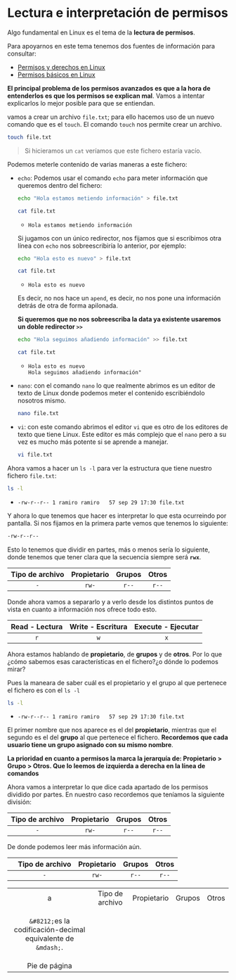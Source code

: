 # Lectura e interpretación de permisos

Algo fundamental en Linux es el tema de la **lectura de permisos**.

Para apoyarnos en este tema tenemos dos fuentes de información para consultar:

- [Permisos y derechos en Linux](https://blog.desdelinux.net/permisos-y-derechos-en-linux/?msclkid=22f8cb88ba8111ecb5d8a3db91f066ab)
- [Permisos básicos en Linux](https://www.profesionalreview.com/2017/01/28/permisos-basicos-linux-ubuntu-chmod/)

**El principal problema de los permisos avanzados es que a la hora de entenderlos es que los permisos se explican mal**. Vamos a intentar explicarlos lo mejor posible para que se entiendan.

vamos a crear un archivo `file.txt`; para ello hacemos uso de un nuevo comando que es el `touch`. El comando `touch` nos permite crear un archivo.

```bash
touch file.txt
```

>Si hicieramos un `cat` veríamos que este fichero estaría vacío.

Podemos meterle contenido  de varias maneras a este fichero:

- `echo`: Podemos usar el comando `echo` para meter información que queremos dentro del fichero:
   
    ```bash
    echo "Hola estamos metiendo información" > file.txt
    ```

    ```bash
    cat file.txt
    ```

   - ```
     Hola estamos metiendo información
     ```

   Si jugamos con un único redirector, nos fijamos que si escribimos otra línea con `echo` nos sobreescribiría lo anterior, por ejemplo:
   
   ```bash
   echo "Hola esto es nuevo" > file.txt
   ```

   ```bash
   cat file.txt
   ```

   - ```
     Hola esto es nuevo
     ```
   
   Es decir, no nos hace un `apend`, es decir, no nos pone una información detrás de otra de forma apilonada.

   **Si queremos que no nos sobreescriba la data ya existente usaremos un doble redirector `>>`**

    ```bash
    echo "Hola seguimos añadiendo información" >> file.txt
    ```

    ```bash
    cat file.txt
    ```
    
   - ```
     Hola esto es nuevo
     Hola seguimos añadiendo información"
     ```

- `nano`: con el comando `nano` lo que realmente abrimos es un editor de texto de Linux donde podemos meter el contenido escribiéndolo nosotros mismo.

    ```bash
    nano file.txt
    ```

- `vi`: con este comando abrimos el editor `vi` que es otro de los editores de texto que tiene Linux. Este editor es más complejo que el `nano` pero a su vez es mucho más potente si se aprende a manejar.

    ```bash
    vi file.txt
    ```

Ahora vamos a hacer un `ls -l` para ver la estructura que tiene nuestro fichero `file.txt`:

```bash
ls -l
```

   - ```
     -rw-r--r-- 1 ramiro ramiro   57 sep 29 17:30 file.txt
     ```

Y ahora lo que tenemos que hacer es interpretar lo que esta ocurreindo por pantalla. Si nos fijamos en la primera parte vemos que tenemos lo siguiente:

```bash
-rw-r--r-- 
```

Esto lo tenemos que dividir en partes, más o menos sería lo siguiente, donde tenemos que tener clara que la secuencia siempre será **`rwx`**.

| Tipo de archivo| Propietario | Grupos | Otros|
| :---: | :---:       |    :---:    |     :---: |
| `-` | `rw-`   | `r--`    | `r--`  |

Donde ahora vamos a separarlo y a verlo desde los distintos puntos de vista en cuanto a información nos ofrece todo esto.

| Read - Lectura | Write - Escritura | Execute - Ejecutar|
| :---:        |     :---:      |          :---: |
| `r`   | `w`     | `x`    |

Ahora estamos hablando de **propietario**, de **grupos** y de **otros**. Por lo que ¿cómo sabemos esas características en el fichero?¿o dónde lo podemos mirar?

Pues la maneara de saber cuál es el propietario y el grupo al que pertenece el fichero es con el `ls -l`

```bash
ls -l
```

   - ```
     -rw-r--r-- 1 ramiro ramiro   57 sep 29 17:30 file.txt
     ```

El primer nombre que nos aparece es el del **propietario**, mientras que el segundo es el del **grupo** al que pertenece el fichero. **Recordemos que cada usuario tiene un grupo asignado con su mismo nombre**.

**La prioridad en cuanto a permisos la marca la jerarquía de: **Propietario > Grupo > Otros**. Que lo leemos de izquierda a derecha en la línea de comandos**

Ahora vamos a interpretar lo que dice cada apartado de los permisos dividido por partes. En nuestro caso recordemos que teníamos la siguiente división:

| Tipo de archivo| Propietario | Grupos | Otros|
| :---: | :---:       |    :---:    |     :---: |
| `-` | `rw-`   | `r--`    | `r--`  |

De donde podemos leer más información aún.

|      | Tipo de archivo| Propietario | Grupos | Otros|
|   :---:   | :---: | :---:       |    :---:    |     :---: |
|      | `-` | `rw-`   | `r--`    | `r--`  |


<table style="width: 100%; text-align: center;">
  <tr>
    <td>a</td>
    <td>Tipo de archivo</td>
    <td>Propietario</td>
    <td>Grupos</td>
    <td>Otros</td>
  </tr>
  <tr>
    <td><p><code>&amp;#8212;</code>es la codificación-decimal equivalente de <code>&amp;mdash;</code>.</p></td>
  </tr>
  <tr>
    <td>Pie de página</td>
  </tr>
</table>